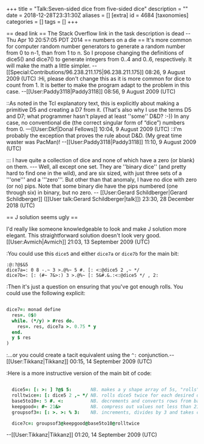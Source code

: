 +++
title = "Talk:Seven-sided dice from five-sided dice"
description = ""
date = 2018-12-28T23:31:30Z
aliases = []
[extra]
id = 4684
[taxonomies]
categories = []
tags = []
+++

== dead link ==
The Stack Overflow link in the task description is dead --Thu Apr 10 20:57:05 PDT 2014
== numbers on a die ==
It's more common for computer random number generators to generate a random number from 0 to n-1, than from 1 to n. So I propose changing the definitions of dice5() and dice7() to generate integers from 0..4 and 0..6, respectively. It will make the math a little simpler. --[[Special:Contributions/96.238.211.175|96.238.211.175]] 08:26, 9 August 2009 (UTC)
:Hi, please don't change this as it is more common for dice to count from 1. It is better to make the program adapt to the problem in this case. --[[User:Paddy3118|Paddy3118]] 08:56, 9 August 2009 (UTC)

::As noted in the Tcl explanatory text, this is explicitly about making a primitive D5 and creating a D7 from it. (That's also why I use the terms D5 and D7; what programmer hasn't played at least ''some'' D&D? :-)) In any case, no conventional die (the correct singular form of “dice”) numbers from 0. —[[User:Dkf|Donal Fellows]] 10:04, 9 August 2009 (UTC)
::I'm probably the exception that proves the rule about D&D. (My great time waster was PacMan)!  --[[User:Paddy3118|Paddy3118]] 11:10, 9 August 2009 (UTC)

::: I have quite a collection of dice and none of which have a zero (or blank) on them.         --- Well, all except one set.   They are   ''binary dice''   (and pretty hard to find one in the wild),   and are six sized, with just three sets of a '''one''' and a '''zero'''.   But other than that anomaly, I have no dice with zero (or no) pips.    Note that some binary die have the pips numbered (one through six) in binary, but no zero.      -- [[User:Gerard Schildberger|Gerard Schildberger]] ([[User talk:Gerard Schildberger|talk]]) 23:30, 28 December 2018 (UTC)

== J solution seems ugly ==

I'd really like someone knowledgeable to look and make J solution more elegant. This straightforward solution doesn't look very good. [[User:Avmich|Avmich]] 21:03, 13 September 2009 (UTC)

:You could use this <code>dice5</code> and either <code>dice7a</code> or <code>dice7b</code> for the main bit:

```j>dice5=: 
:@:?@$&5
dice7a=: 0 8 -.~ 3 >.@%~ 5 #. [: <:@dice5 2 ,~ */
dice7b=: [: (#~ 7&>:) 3 >.@%~ [: 5&#.&.:<:@dice5 */ , 2: 
```


:Then it's just a question on ensuring that you've got enough rolls. You could use the following explicit:

```j

dice7=: monad define
  res=. 0$0
  while. (*/y) > #res do.
    res=. res, dice7a >. 0.75 * y
  end.
  y $ res
)

```

:...or you could create a tacit equivalent using the <code>^:</code> conjunction.--[[User:Tikkanz|Tikkanz]] 00:15, 14 September 2009 (UTC)

:Here is a more instructive version of the main bit of code:

```j

  dice5=: [: >: ] ?@$ 5:       NB. makes a y shape array of 5s, "rolls" the array and increments.
  rolltwice=: [: dice5 2 ,~ */ NB. rolls dice5 twice for each desired dice7 roll (*/y rows, 2 cols)
  base5to10=: 5 #. <:          NB. decrements and converts rows from base 5 to 10
  keepgood=: #~ 21&>           NB. compress out values not less than 21
  groupsof3=: [: >. >: % 3:    NB. increments, divides by 3 and takes ceiling

  dice7c=: groupsof3@keepgood@base5to10@rolltwice

```
--[[User:Tikkanz|Tikkanz]] 01:20, 14 September 2009 (UTC)
